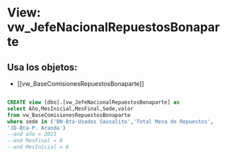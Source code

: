 # View: vw_JefeNacionalRepuestosBonaparte

## Usa los objetos:
- [[vw_BaseComisionesRepuestosBonaparte]]

```sql

CREATE view [dbo].[vw_JefeNacionalRepuestosBonaparte] as 
select Año,MesInicial,MesFinal,Sede,valor
from vw_BaseComisionesRepuestosBonaparte
where sede in ('BN-Bta-Usados Sausalito','Total Mesa de Repuestos',
'JD-Bta-P. Aranda')
--and año = 2021
--and MesFinal = 8
--and MesInicial = 8

```
